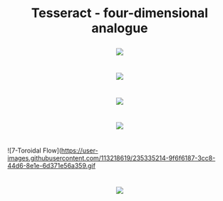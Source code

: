# <p align="center">  Tesseract - four-dimensional analogue </p>


<p align="center"> 
 <img src="https://user-images.githubusercontent.com/113218619/235282961-b85e69fe-6d0f-4b7e-aeb0-bc7171fa3eb8.gif" />
 
#

<p align="center"> 
 <img src="https://user-images.githubusercontent.com/113218619/235283420-3c655c06-0ec5-4792-ba85-b566d3af706f.png" />

#
<p align="center"> 
 <img src="https://user-images.githubusercontent.com/113218619/235283209-286d481d-47f5-47e3-be81-c3ddab0cd93a.png"  />
 
#

<p align="center"> 
<img src="https://user-images.githubusercontent.com/113218619/235283271-e9452b16-c298-4f3d-aa26-2a11fd0a9811.png" />

#



![7-Toroidal Flow](https://user-images.githubusercontent.com/113218619/235335214-9f6f6187-3cc8-44d6-8e1e-6d371e56a359.gif

#
 
 <p align="center"> 
<img src="https://user-images.githubusercontent.com/113218619/235334683-c2a2619c-e3c1-439f-82bc-7a66c970d367.png" />





